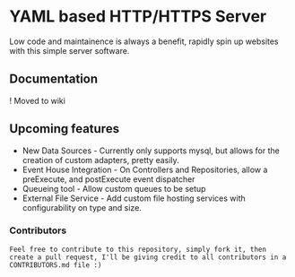 # YAML based HTTP/HTTPS Server
Low code and maintainence is always a benefit, rapidly spin up websites with this simple server software. 

## Documentation
! Moved to wiki

## Upcoming features
 - New Data Sources - Currently only supports mysql, but allows for the creation of custom adapters, pretty easily.
 - Event House Integration - On Controllers and Repositories, allow a preExecute, and postExecute event dispatcher
 - Queueing tool - Allow custom queues to be setup
 - External File Service - Add custom file hosting services with configurability on type and size.

### Contributors
```text
Feel free to contribute to this repository, simply fork it, then create a pull request, I'll be giving credit to all contributors in a CONTRIBUTORS.md file :)
```
